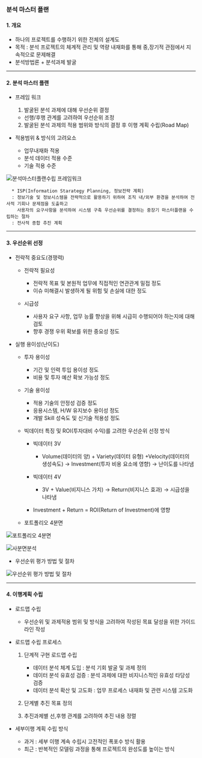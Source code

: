 ### 분석 마스터 플랜
#### 1. 개요
- 하나의 프로젝트를 수행하기 위한 전체의 설계도
- 목적 : 분석 프로젝트의 체계적 관리 및 역량 내재화를 통해 중,장기적 관점에서 지속적으로 문제해결
- 분석방법론 + 분석과제 발굴


---

#### 2. 분석 마스터 플랜
- 프레임 워크
  1. 발굴된 분석 과제에 대해 우선순위 결정
    - 선행/후행 관계를 고려하여 우선순위 조정
      
  2. 발굴된 분석 과제의 적용 범위와 방식의 결정 후 이행 계획 수립(Road Map)
 
- 적용범위 & 방식의 고려요소
  - 업무내재화 적용
  - 분석 데이터 적용 수준
  - 기술 적용 수준


![분석마스터플랜수립 프레임워크](https://github.com/silverywaves/IT_ACADEMY/assets/155939946/ad75d869-f570-494d-8f5c-8cec868bab04)


```
  * ISP(Information Starategy Planning, 정보전략 계획)
  : 정보기술 및 정보시스템을 전략적으로 활용하기 위하여 조직 내/외부 환경을 분석하여 전사적 기회나 문제점을 도출하고
    사용자의 요구사항을 분석하여 시스템 구축 우선순위를 결정하는 중장기 마스터플랜을 수립하는 절차
  : 전사적 종합 추진 계획
```

 
---

#### 3. 우선순위 선정
- 전략적 중요도(경쟁력)
  - 전략적 필요성
    - 전략적 목표 및 본원적 업무에 직접적인 연관관계 밀접 정도
    - 이슈 미해결시 발생하게 될 위험 및 손실에 대한 정도

  - 시급성
    - 사용자 요구 사항, 업무 능률 향상을 위해 시급히 수행되어야 하는지에 대해 검토
    - 향후 경쟁 우위 확보를 위한 중요성 정도

- 실행 용이성(난이도)
  - 투자 용이성
    - 기간 및 인력 투입 용이성 정도
    - 비용 및 투자 예산 확보 가능성 정도
   
  - 기술 용이성
    - 적용 기술의 안정성 검증 정도
    - 응용시스템, H/W 유지보수 용이성 정도
    - 개발 Skill 성숙도 및 신기술 적용성 정도
   
  - 빅데이터 특징 및 ROI(투자대비 수익)를 고려한 우선순위 선정 방식
    - 빅데이터 3V
      - Volume(데이터의 양) + Variety(데이터 유형) +Velocity(데이터의 생성속도)
        -> Investment(투자 비용 요소에 영향) -> 난이도를 나타냄

    - 빅데이터 4V
      - 3V + Value(비지니스 가치) -> Return(비지니스 효과) -> 시급성을 나타냄

    - Investment + Return = ROI(Return of Investment)에 영향

  - 포트폴리오 4분면
 
![포트폴리오 4분면](https://github.com/silverywaves/IT_ACADEMY/assets/155939946/8cf0d1b4-8cb5-4424-800e-6e6c15fa5ff8)

![사분면분석](https://github.com/silverywaves/IT_ACADEMY/assets/155939946/72c25d7a-2611-4e9c-a7f6-b55f6a812994)


- 우선순위 평가 방법 및 절차

![우선순위 평가 방법 및 절차](https://github.com/silverywaves/IT_ACADEMY/assets/155939946/82b8a97e-3517-4342-ba74-ad9db410c0c9)



---

#### 4. 이행계획 수립
- 로드맵 수립
  - 우선순위 및 과제적용 범위 및 방식을 고려하여 작성된 목표 달성을 위한 가이드라인 작성

- 로드맵 수립 프로세스
    1. 단계적 구현 로드맵 수립
        - 데이터 분석 체계 도입 : 분석 기회 발굴 및 과제 정의
        - 데이터 분석 유효성 검증 : 분석 과제에 대한 비지니스적인 유효성 타당성 검증
        - 데이터 분석 확산 및 고도화 : 업무 프로세스 내재화 및 관련 시스템 고도화
          
    2. 단계별 추진 목표 정의
       
    3. 추진과제별 선,후행 관계를 고려하여 추진 내용 정렬

- 세부이행 계획 수립 방식
  - 과거 : 세부 이행 계속 수립시 고전적인 폭포수 방식 활용
  - 최근 : 반복적인 모델링 과정을 통해 프로젝트의 완성도를 높이는 방식
